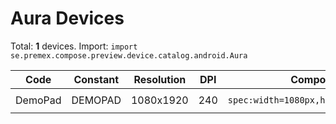 # Aura Devices

Total: **1** devices. Import: `import se.premex.compose.preview.device.catalog.android.Aura`

| Code | Constant | Resolution | DPI | Compose Spec | Preview Usage |
|------|----------|------------|-----|-------------|---------------|
| DemoPad | DEMOPAD | 1080x1920 | 240 | `spec:width=1080px,height=1920px,dpi=240` | `@Preview(device = Aura.DEMOPAD)` |

<!-- Generated automatically. Do not edit manually. -->
